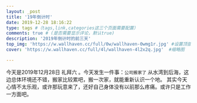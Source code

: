 ```yaml
---
layout: _post
title: '19年倒计时'
date: 2019-12-28 18:16:22
type: tags #（tags,link,categories这三个页面需要配置）
comments: true # (是否需要显示评论，默认true)
description: '2019年倒计时的前三天'
top_img: 'https://w.wallhaven.cc/full/0w/wallhaven-0wmg1r.jpg' #设置顶部图
cover: 'https://w.wallhaven.cc/full/4l/wallhaven-4l2x2q.jpg'  #缩略图

---
```

今天是2019年12月28日 礼拜六 。今天发生一件事：`公司搬家了`
从水湾到后海，这边总体环境还不错，搬家比较累吧，搬一次家，就能重新认识一个地。
其实今天心情不太乐观，或许那玩意来了，还好自己身体没有以前那么疼痛。或许只是工作一方面吧。